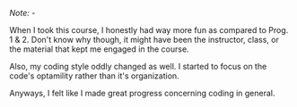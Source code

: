 *Note: -*

When I took this course, I honestly had way more fun as compared to Prog. 1 & 2. Don't know why though, it might have been the instructor, class, or the material that kept me engaged in the course.

Also, my coding style oddly changed as well. I started to focus on the code's optamility rather than it's organization.

Anyways, I felt like I made great progress concerning coding in general.

